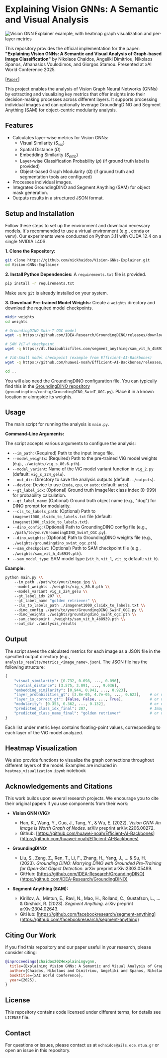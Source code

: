 # Explaining Vision GNNs: A Semantic and Visual Analysis

![Vision GNN Explainer example, with heatmap graph visualization and per-layer metrics](figures/qual-figure.png "Vision GNN Explainer")

This repository provides the official implementation for the paper:
**"Explaining Vision GNNs: A Semantic and Visual Analysis of Graph-based Image Classification"**
by Nikolaos Chaidos, Angeliki Dimitriou, Nikolaos Spanos, Athanasios Voulodimos, and Giorgos Stamou. Presented at xAI World Conference 2025.


[[`Paper`](https://arxiv.org/abs/2504.19682)]


This project enables the analysis of Vision Graph Neural Networks (GNNs) by extracting and visualizing key metrics that offer insights into their decision-making processes across different layers. It supports processing individual images and can optionally leverage GroundingDINO and Segment Anything (SAM) for object-centric modularity analysis.

## Features

* Calculates layer-wise metrics for Vision GNNs:
    * Visual Similarity ($S_{vis}$)
    * Spatial Distance ($D$)
    * Embedding Similarity ($S_{emb}$)
    * Layer-wise Classification Probability ($p$) (if ground truth label is provided)
    * Object-based Graph Modularity ($Q$) (if ground truth and segmentation tools are configured)
* Processes individual images.
* Integrates GroundingDINO and Segment Anything (SAM) for object mask generation.
* Outputs results in a structured JSON format.

## Setup and Installation

Follow these steps to set up the environment and download necessary models. It's recommended to use a virtual environment (e.g., conda or venv). Our experiments were conducted on Python 3.11 with CUDA 12.4 on a single NVIDIA L40S.

**1. Clone the Repository:**
```bash
git clone https://github.com/nickhaidos/Vision-GNNs-Explainer.git
cd Vision-GNNs-Explainer
```

**2. Install Python Dependencies:**
A `requirements.txt` file is provided.
```bash
pip install -r requirements.txt
```
Make sure `git` is already installed on your system.

**3. Download Pre-trained Model Weights:**
Create a `weights` directory and download the required model checkpoints.
```bash
mkdir weights
cd weights

# GroundingDINO Swin-T OGC model
wget -q https://github.com/IDEA-Research/GroundingDINO/releases/download/v0.1.0-alpha/groundingdino_swint_ogc.pth

# SAM ViT-H checkpoint
wget -q https://dl.fbaipublicfiles.com/segment_anything/sam_vit_h_4b8939.pth

# ViG-Small model checkpoint (example from Efficient-AI-Backbones)
wget -q https://github.com/huawei-noah/Efficient-AI-Backbones/releases/download/vig/vig_s_80.6.pth

cd ..
```
You will also need the GroundingDINO configuration file. You can typically find this in the [GroundingDINO repository](https://github.com/IDEA-Research/GroundingDINO) (`groundingdino/config/GroundingDINO_SwinT_OGC.py`). Place it in a known location or alongside its weights.

## Usage

The main script for running the analysis is `main.py`.

**Command-Line Arguments:**

The script accepts various arguments to configure the analysis:

* `--im_path`: (Required) Path to the input image file.
* `--model_weights`: (Required) Path to the pre-trained ViG model weights (e.g., `./weights/vig_s_80.6.pth`).
* `--model_variant`: Name of the ViG model variant function in `vig_2.py` (default: `vig_s_224_gelu`).
* `--out_dir`: Directory to save the analysis outputs (default: `./outputs`).
* `--device`: Device to use (`cuda`, `cpu`, or `auto`; default: `auto`).
* `--gt_label_idx`: (Optional) Ground truth ImageNet class index (0-999) for probability calculation.
* `--gt_label_name`: (Optional) Ground truth object name (e.g., "dog") for DINO prompt for modularity.
* `--cls_to_labels_path`: (Optional) Path to `imagenet1000_clsidx_to_labels.txt` file (default: `imagenet1000_clsidx_to_labels.txt`).
* `--dino_config`: (Optional) Path to GroundingDINO config file (e.g., `./path/to/your/GroundingDINO_SwinT_OGC.py`).
* `--dino_weights`: (Optional) Path to GroundingDINO weights file (e.g., `./weights/groundingdino_swint_ogc.pth`).
* `--sam_checkpoint`: (Optional) Path to SAM checkpoint file (e.g., `./weights/sam_vit_h_4b8939.pth`).
* `--sam_model_type`: SAM model type (`vit_h`, `vit_l`, `vit_b`; default: `vit_h`).

**Example:**
```bash
python main.py \\
    --im_path ./path/to/your/image.jpg \\
    --model_weights ./weights/vig_s_80.6.pth \\
    --model_variant vig_s_224_gelu \\
    --gt_label_idx 207 \\
    --gt_label_name "golden retriever" \\
    --cls_to_labels_path ./imagenet1000_clsidx_to_labels.txt \\
    --dino_config ./path/to/your/GroundingDINO_SwinT_OGC.py \\
    --dino_weights ./weights/groundingdino_swint_ogc.pth \\
    --sam_checkpoint ./weights/sam_vit_h_4b8939.pth \\
    --out_dir ./analysis_results
```

## Output

The script saves the calculated metrics for each image as a JSON file in the specified output directory (e.g., `analysis_results/metrics_<image_name>.json`). The JSON file has the following structure:

```python
{
    "visual_similarity": [0.732, 0.698, ..., 0.096],
    "spatial_distance": [3.575, 3.091, ..., 9.036],
    "embedding_similarity": [0.944, 0.941, ..., 0.923],
    "layer_probabilities_gt": [3.8e-05, 4.7e-05, ..., 0.623],    # or null if gt_label_idx not provided
    "layer_is_correct_gt": [False, False, ..., True],            # or null if gt_label_idx not provided
    "modularity": [0.353, 0.362, ..., 0.132],                    # or null if mask generation failed/skipped
    "predicted_class_idx_final": 207,                            # Imagenet class ID
    "predicted_class_name_final": "golden retriever"             # or null if mapping not available
}
```
Each list under metric keys contains floating-point values, corresponding to each layer of the ViG model analyzed.

## Heatmap Visualization

We also provide functions to visualize the graph connections throughout different layers of the model. Examples are included in `heatmap_visualization.ipynb` notebook

## Acknowledgements and Citations

This work builds upon several research projects. We encourage you to cite their original papers if you use components from their work:

* **Vision GNN (ViG):**
    * Han, K., Wang, Y., Guo, J., Tang, Y., & Wu, E. (2022). *Vision GNN: An Image is Worth Graph of Nodes.* arXiv preprint arXiv:2206.00272.
    * Github: [https://github.com/huawei-noah/Efficient-AI-Backbones](https://github.com/huawei-noah/Efficient-AI-Backbones)

* **GroundingDINO:**
    * Liu, S., Zeng, Z., Ren, T., Li, F., Zhang, H., Yang, J., ... & Su, H. (2023). *Grounding DINO: Marrying DINO with Grounded Pre-Training for Open-Set Object Detection.* arXiv preprint arXiv:2303.05499.
    * GitHub: [https://github.com/IDEA-Research/GroundingDINO](https://github.com/IDEA-Research/GroundingDINO)

* **Segment Anything (SAM):**
    * Kirillov, A., Mintun, E., Ravi, N., Mao, H., Rolland, C., Gustafson, L., ... & Girshick, R. (2023). *Segment Anything.* arXiv preprint arXiv:2304.02643.
    * GitHub: [https://github.com/facebookresearch/segment-anything](https://github.com/facebookresearch/segment-anything)


## Citing Our Work

If you find this repository and our paper useful in your research, please consider citing:

```bibtex
@inproceedings{chaidos2024explainingvgnn,
  title={Explaining Vision GNNs: A Semantic and Visual Analysis of Graph-based Image Classification},
  author={Chaidos, Nikolaos and Dimitriou, Angeliki and Spanos, Nikolaos and Voulodimos, Athanasios and Stamou, Giorgos},
  booktitle={xAI World Conference},
  year={2025},
}
```

## License

This repository contains code licensed under different terms, for details see `LICENSE` file.

## Contact

For questions or issues, please contact us at `nchaidos@ails.ece.ntua.gr` or open an issue in this repository.
